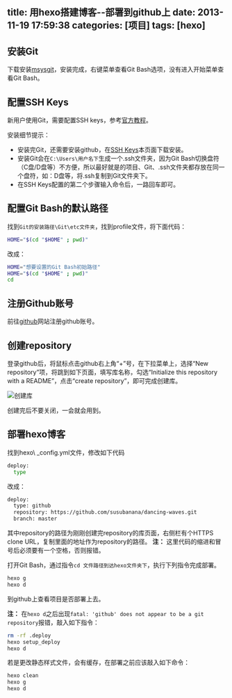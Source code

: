 title: 用hexo搭建博客--部署到github上
date: 2013-11-19 17:59:38
categories: [项目]
tags: [hexo]
---

安装Git
-----------------

下载安装[msysgit](https://code.google.com/p/msysgit/downloads/list)，安装完成，右键菜单查看Git Bash选项，没有进入开始菜单查看Git Bash。

配置SSH Keys
-----------------

新用户使用Git，需要配置SSH keys，参考[官方教程](https://help.github.com/articles/generating-ssh-keys)。

安装细节提示：
<!--more-->
* 安装完Git，还需要安装github，在[SSH Keys](https://help.github.com/articles/generating-ssh-keys)本页面下载安装。
* 安装Git会在`C:\Users\用户名下`生成一个.ssh文件夹，因为Git Bash切换盘符（C盘/D盘等）不方便，所以最好就是的项目、Git、.ssh文件夹都存放在同一个盘符，如：D盘等，将.ssh复制到Git文件夹下。
* 在SSH Keys配置的第二个步骤输入命令后，一路回车即可。

配置Git Bash的默认路径
-----------------

找到`Git的安装路径\Git\etc文件夹`，找到profile文件，将下面代码：

```sh
HOME="$(cd "$HOME" ; pwd)"
```

改成：

```sh
HOME="想要设置的Git Bash初始路径"
HOME="$(cd "$HOME" ; pwd)"
cd
```

注册Github账号
-----------------

前往[github](https://github.com/)网站注册github账号。

创建repository
-----------------

登录github后，将鼠标点击github右上角“+”号，在下拉菜单上，选择“New repository”项，将跳到如下页面，填写库名称，勾选“Initialize this repository with a README”，点击“create repository”，即可完成创建库。

<img title="创建库" src="/images/cont/create-repository.jpg" style="display:block;" />

创建完后不要关闭，一会就会用到。

部署hexo博客
-----------------

找到hexo\ _config.yml文件，修改如下代码

```sh
deploy:
  type
```

改成：

```sh
deploy:
  type: github
  repository: https://github.com/susubanana/dancing-waves.git
  branch: master
```

其中repository的路径为刚刚创建完repository的库页面，右侧栏有个HTTPS clone URL，复制里面的地址作为repository的路径。
**注：** 这里代码的缩进和冒号后必须要有一个空格，否则报错。

打开Git Bash，通过指令`cd 文件路径到达hexo文件夹下`，执行下列指令完成部署。

```sh
hexo g
hexo d
```

到github上查看项目是否部署上去。

**注：** 在`hexo d`之后出现`fatal: 'github' does not appear to be a git repository`报错，敲入如下指令：

```sh
rm -rf .deploy
hexo setup_deploy
hexo d
```

若是更改静态样式文件，会有缓存，在部署之前应该敲入如下命令：

```sh
hexo clean
hexo g
hexo d
```
